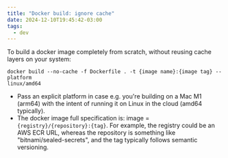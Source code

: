 ```yaml
---
title: "Docker build: ignore cache"
date: 2024-12-10T19:45:42-03:00
tags:
  - dev
---
```


To build a docker image completely from scratch, without reusing cache layers on
your system:

```shell
docker build --no-cache -f Dockerfile . -t {image name}:{image tag} --platform
linux/amd64
```

<!--more-->

- Pass an explicit platform in case e.g. you're building on a Mac M1 (arm64)
  with the intent of running it on Linux in the cloud (amd64 typically).
- The docker image full specification is: image =
  `{registry}/{repository}:{tag}`. For example, the registry could be an AWS ECR
  URL, whereas the repository is something like "bitnami/sealed-secrets", and
  the tag typically follows semantic versioning.
